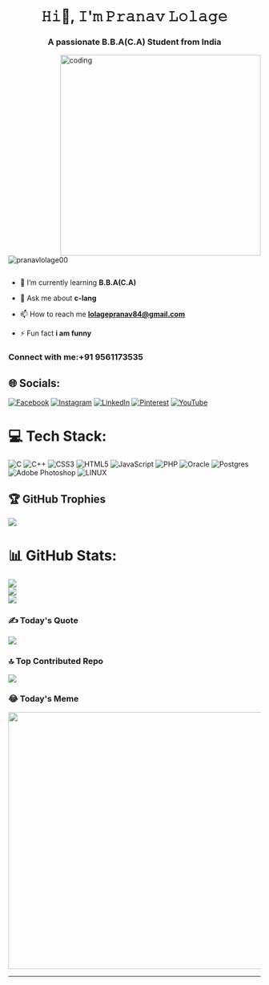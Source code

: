 
<h1 align="center">𝙷𝚒👋, 𝙸'𝚖 𝙿𝚛𝚊𝚗𝚊𝚟 𝙻𝚘𝚕𝚊𝚐𝚎</h1>
<h3 align="center">A passionate B.B.A(C.A) Student from India</h3>
<img align="right" alt="coding" width="400" src="https://camo.githubusercontent.com/c1dcb74cc1c1835b1d716f5051499a2814c683c806b15f04b0eba492863703e9/68747470733a2f2f63646e2e6472696262626c652e636f6d2f75736572732f3733303730332f73637265656e73686f74732f363538313234332f6176656e746f2e676966">

<p align="left"> <img src="https://komarev.com/ghpvc/?username=pranavlolage00&label=Profile%20views&color=0e75b6&style=flat" alt="pranavlolage00" /> </p>

<p align="left"> <a href="https://twitter.com/" target="blank"><img src="https://img.shields.io/twitter/follow/?logo=twitter&stfor-the-badgeyle=" alt="" /></a> </p>

- 🌱 I’m currently learning **B.B.A(C.A)**

- 💬 Ask me about **c-lang**

- 📫 How to reach me **lolagepranav84@gmail.com**

- ⚡ Fun fact **i am funny**

<h3 align="left">Connect with me:+91 9561173535</h3>

## 🌐 Socials:
[![Facebook](https://img.shields.io/badge/Facebook-%231877F2.svg?logo=Facebook&logoColor=white)](https://facebook.com/https://www.facebook.com/pranav.lolage.16?mibextid=ZbWKwL) [![Instagram](https://img.shields.io/badge/Instagram-%23E4405F.svg?logo=Instagram&logoColor=white)](https://instagram.com/mr__pranav_sonar00) [![LinkedIn](https://img.shields.io/badge/LinkedIn-%230077B5.svg?logo=linkedin&logoColor=white)](https://linkedin.com/in/https://www.linkedin.com/in/pranav-lolage-a891b0280) [![Pinterest](https://img.shields.io/badge/Pinterest-%23E60023.svg?logo=Pinterest&logoColor=white)](https://pinterest.com/lolagepranav84@gmail.com) [![YouTube](https://img.shields.io/badge/YouTube-%23FF0000.svg?logo=YouTube&logoColor=white)](https://youtube.com/@@pranavlolage00) 

# 💻 Tech Stack:
![C](https://img.shields.io/badge/c-%2300599C.svg?style=plastic&logo=c&logoColor=white) ![C++](https://img.shields.io/badge/c++-%2300599C.svg?style=plastic&logo=c%2B%2B&logoColor=white) ![CSS3](https://img.shields.io/badge/css3-%231572B6.svg?style=plastic&logo=css3&logoColor=white) ![HTML5](https://img.shields.io/badge/html5-%23E34F26.svg?style=plastic&logo=html5&logoColor=white) ![JavaScript](https://img.shields.io/badge/javascript-%23323330.svg?style=plastic&logo=javascript&logoColor=%23F7DF1E) ![PHP](https://img.shields.io/badge/php-%23777BB4.svg?style=plastic&logo=php&logoColor=white) ![Oracle](https://img.shields.io/badge/Oracle-F80000?style=plastic&logo=oracle&logoColor=white) ![Postgres](https://img.shields.io/badge/postgres-%23316192.svg?style=plastic&logo=postgresql&logoColor=white) ![Adobe Photoshop](https://img.shields.io/badge/adobephotoshop-%2331A8FF.svg?style=plastic&logo=adobephotoshop&logoColor=white) ![LINUX](https://img.shields.io/badge/Linux-FCC624?style=plastic&logo=linux&logoColor=black)

## 🏆 GitHub Trophies
![](https://github-profile-trophy.vercel.app/?username=pranavlolage00&theme=juicyfresh&no-frame=false&no-bg=false&margin-w=4)

# 📊 GitHub Stats:
![](https://github-readme-stats.vercel.app/api?username=pranavlolage00&theme=blue-green&hide_border=false&include_all_commits=true&count_private=true)<br/>
![](https://github-readme-streak-stats.herokuapp.com/?user=pranavlolage00&theme=blue-green&hide_border=false)<br/>
![](https://github-readme-stats.vercel.app/api/top-langs/?username=pranavlolage00&theme=blue-green&hide_border=false&include_all_commits=true&count_private=true&layout=compact)

### ✍️ Today's Quote
![](https://quotes-github-readme.vercel.app/api?type=horizontal&theme=dark)

### 🔝 Top Contributed Repo
![](https://github-contributor-stats.vercel.app/api?username=pranavlolage00&limit=5&theme=dark&combine_all_yearly_contributions=true)

### 😂 Today's Meme
<img src="https://rm.up.railway.app/" width="512px"/>

---
